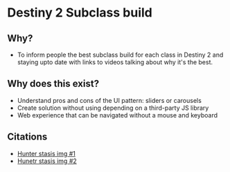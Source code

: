 # Destiny 2 Subclass build 
## Why?
- To inform people the best subclass build for each class in Destiny 2 and staying upto date with links to videos talking about why it's the best. 

## Why does this exist? 
- Understand pros and cons of the UI pattern: sliders or carousels
- Create solution without using depending on a third-party JS library
- Web experience that can be navigated without a mouse and keyboard

## Citations
- [Hunter stasis img #1](https://www.shacknews.com/article/120221/hunter-revenant-stasis-subclass-gets-the-latest-destiny-2-beyond-light-spotlight)
- [ Hunetr stasis img #2](https://www.thegamer.com/destiny-2-beyond-light-best-revenant-hunter-stasis-builds/)
